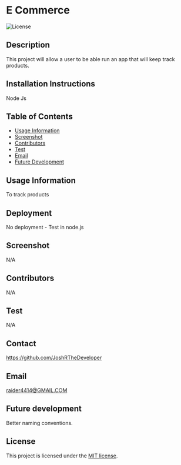 # E Commerce
![License](https://img.shields.io/badge/license-MIT-blue.svg)

## Description
This project will allow a user to be able run an app that will keep track products.

## Installation Instructions
Node Js

## Table of Contents
* [Usage Information](#usage-information)
* [Screenshot](#screenshot)
* [Contributors](#contributors)
* [Test](#test)
* [Email](#email)
* [Future Development](#future-devlopment)


## Usage Information
To track products

## Deployment
No deployment - Test in node.js

## Screenshot
N/A 

## Contributors
N/A

## Test
N/A

## Contact
https://github.com/JoshRTheDeveloper

## Email
raider4414@GMAIL.COM

## Future development
Better naming conventions.

## License

This project is licensed under the [MIT license](https://opensource.org/licenses/MIT).